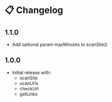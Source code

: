 # 📋 Changelog

## 1.1.0
- Add optional param maxMinutes to scanSite()

## 1.0.0
- Initial release with:
  - scanSite
  - scanUrls
  - checkUrl
  - getLinks